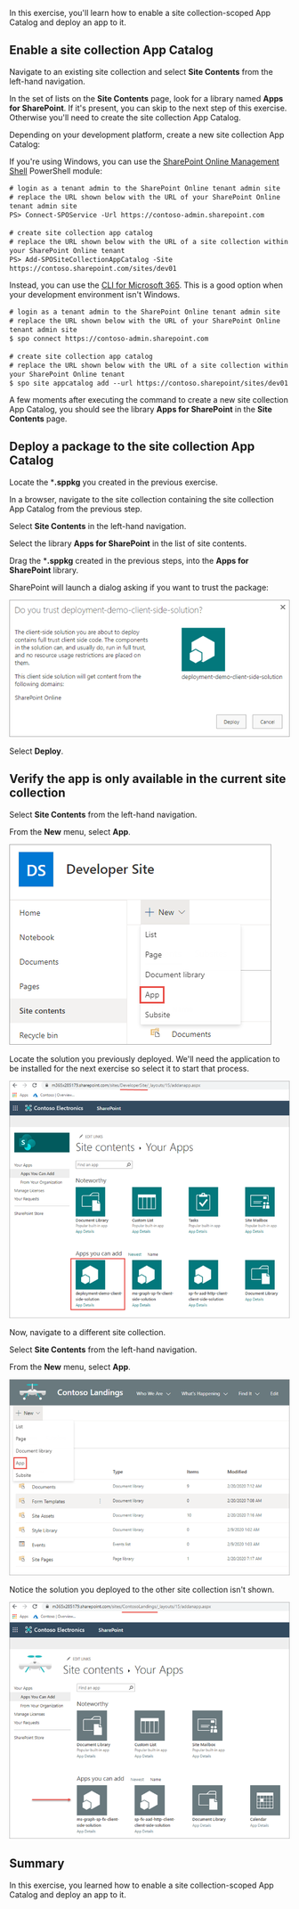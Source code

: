 In this exercise, you'll learn how to enable a site collection-scoped App Catalog and deploy an app to it.

## Enable a site collection App Catalog

Navigate to an existing site collection and select **Site Contents** from the left-hand navigation.

In the set of lists on the **Site Contents** page, look for a library named **Apps for SharePoint**. If it's present, you can skip to the next step of this exercise. Otherwise you'll need to create the site collection App Catalog.

Depending on your development platform, create a new site collection App Catalog:

If you're using Windows, you can use the [SharePoint Online Management Shell](https://www.microsoft.com/download/details.aspx?id=35588) PowerShell module:

```console
# login as a tenant admin to the SharePoint Online tenant admin site
# replace the URL shown below with the URL of your SharePoint Online tenant admin site
PS> Connect-SPOService -Url https://contoso-admin.sharepoint.com

# create site collection app catalog
# replace the URL shown below with the URL of a site collection within your SharePoint Online tenant
PS> Add-SPOSiteCollectionAppCatalog -Site https://contoso.sharepoint.com/sites/dev01
```

Instead, you can use the [CLI for Microsoft 365](https://pnp.github.io/office365-cli/). This is a good option when your development environment isn't Windows.

```console
# login as a tenant admin to the SharePoint Online tenant admin site
# replace the URL shown below with the URL of your SharePoint Online tenant admin site
$ spo connect https://contoso-admin.sharepoint.com

# create site collection app catalog
# replace the URL shown below with the URL of a site collection within your SharePoint Online tenant
$ spo site appcatalog add --url https://contoso.sharepoint/sites/dev01
```

A few moments after executing the command to create a new site collection App Catalog, you should see the library **Apps for SharePoint** in the **Site Contents** page.

## Deploy a package to the site collection App Catalog

Locate the ***.sppkg** you created in the previous exercise.

In a browser, navigate to the site collection containing the site collection App Catalog from the previous step.

Select **Site Contents** in the left-hand navigation.

Select the library **Apps for SharePoint** in the list of site contents.

Drag the ***.sppkg** created in the previous steps, into the **Apps for SharePoint** library.

SharePoint will launch a dialog asking if you want to trust the package:

![Screenshot of the Do you trust dialog](../media/03-deploy-step-01.png)

Select **Deploy**.

## Verify the app is only available in the current site collection

Select **Site Contents** from the left-hand navigation.

From the **New** menu, select **App**.

![Screenshot selecting to create a new app - select App from the New menu](../media/03-deploy-step-02.png)

Locate the solution you previously deployed. We'll need the application to be installed for the next exercise so select it to start that process.

![Screenshot creating a new app - select App from the New menu](../media/05-testing-step-01.png)

Now, navigate to a different site collection.

Select **Site Contents** from the left-hand navigation.

From the **New** menu, select **App**.

![Screenshot selecting to create a new app - Apps you can add category](../media/05-testing-step-02.png)

Notice the solution you deployed to the other site collection isn't shown.

![Screenshot creating a new app - Apps you can add category](../media/05-testing-step-03.png)

## Summary

In this exercise, you learned how to enable a site collection-scoped App Catalog and deploy an app to it.
